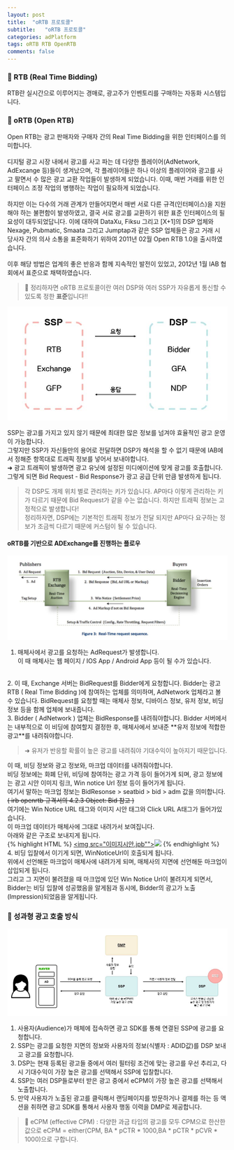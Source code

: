 ```yaml
---
layout: post
title:  "oRTB 프로토콜"
subtitle:   "oRTB 프로토콜"
categories: adPlatform
tags: oRTB RTB OpenRTB
comments: false
---
```


### &#128204; RTB (Real Time Bidding)
RTB란 실시간으로 이루어지는 경매로, 광고주가 인벤토리를 구매하는 자동화 시스템입니다.

### &#128204; oRTB (Open RTB)
Open RTB는 광고 판매자와 구매자 간의 Real Time Bidding을 위한 인터페이스를 의미합니다.  
<br/>
디지털 광고 시장 내에서 광고를 사고 파는 데 다양한 플레이어(AdNetwork, AdExcange 등)들이 생겨났으며, 각 플레이어들은 하나 이상의 플레이어와 광고를 사고 팔면서 수 많은 광고 교환 작업들이 발생하게 되었습니다. 이때, 매번 거래를 위한 인터페이스 조정 작업의 병행하는 작업이 필요하게 되었습니다.  
<br/>
하지만 이는 다수의 거래 관계가 만들어지면서 매번 서로 다른 규격(인터페이스)을 지원해야 하는 불편함이 발생하였고, 결국 서로 광고를 교환하기 위한 표준 인터페이스의 필요성이 대두되었답니다. 이에 대하여 DataXu, Fiksu 그리고 [X+1]의 DSP 업체와 Nexage, Pubmatic, Smaata 그리고 Jumptap과 같은 SSP 업체들은 광고 거래 시 당사자 간의 의사 소통을 표준화하기 위하여 2011년 02월 Open RTB 1.0을 출시하였습니다.  
<br/>
이후 해당 방법은 업계의 좋은 반응과 함께 지속적인 발전이 있었고, 2012년 1월 IAB 협회에서 표준으로 채택하였습니다.  

> &#128226; 정리하자면 oRTB 프로토콜이란 여러 DSP와 여러 SSP가 자유롭게 통신할 수 있도록 정한 **표준**입니다!!  

![ad img](/assets/ad/2.JPG)  

SSP는 광고를 가지고 있지 않기 때문에 최대한 많은 정보를 넘겨야 효율적인 광고 운영이 가능합니다.  
그렇지만 SSP가 자신들만의 용어로 전달하면 DSP가 해석을 할 수 없기 때문에 IAB에서 정해준 항목대로 트래픽 정보를 넣어서 보내야합니다.  
&#10140; 광고 트래픽이 발생하면 광고 유닛에 설정된 미디에이션에 맞게 광고를 호출합니다. 그렇게 되면 Bid Request - Bid Response가 광고 공급 단위 만큼 발생하게 됩니다.  

> 각 DSP도 개제 위치 별로 관리하는 키가 있습니다. AP마다 이렇게 관리하는 키가 다르기 때문에 Bid Request가 같을 수는 없습니다. 하지만 트래픽 정보는 고정적으로 발생합니다!  
정리하자면, DSP에는 기본적인 트래픽 정보가 전달 되지만 AP마다 요구하는 정보가 조금씩 다르기 때문에 커스텀이 될 수 있습니다.  

#### oRTB를 기반으로 ADExchange를 진행하는 플로우
![ad img](/assets/ad/3.JPG)

1. 매체사에서 광고를 요청하는 AdRequest가 발생합니다.  
이 때 매체사는 웹 페이지 / IOS App / Android App 등이 될 수가 있습니다.  
<br/>
2. 이 때, Exchange 서버는 BidRequest를 Bidder에게 요청합니다.  
Bidder는 광고 RTB ( Real Time Bidding )에 참여하는 업체를 의미하며, AdNetwork 업체라고 볼 수 있습니다.  
BidRequest를 요청할 때는 매체사 정보, 디바이스 정보, 유저 정보, 비딩 정보 등을 함께 업체에 보내줍니다.  
<br/>
3. Bidder ( AdNetwork ) 업체는 BidResponse를 내려줘야합니다.  
Bidder 서버에서는 내부적으로 이 비딩에 참여할지 결정한 후, 매체사에서 보내준 **유저 정보에 적합한 광고**를 내려줘야합니다.  

> &#10140; 유저가 반응할 확률이 높은 광고를 내려줘야 기대수익이 높아지기 때문입니다.  

이 때, 비딩 정보와 광고 정보와, 마크업 데이터를 내려줘야합니다.  
비딩 정보에는 화폐 단위, 비딩에 참여하는 광고 가격 등이 들어가게 되며, 광고 정보에는 광고 시안 이미지 링크, Win notice Url 정보 등이 들어가게 됩니다.  
여기서 말하는 마크업 정보는 BidResonse > seatbid > bid > adm 값을 의미합니다. ~~( irb openrtb 규격서의 4.2.3 Object: Bid 참고 )~~  
여기에는 Win Notice URL 태그와 이미지 시안 태그와 Click URL A태그가 들어가있습니다.  
이 마크업 데이터가 매체사에 그대로 내려가서 보여집니다.  
아래와 같은 구조로 보내지게 됩니다.  
{% highlight HTML %}
<a href="광고 랜딩 URL (보통 클릭을 잡을 수 있는 URL이 될거다)"><img src="이미지시안.jpb""></a><img src="WinNoticeUrl (이 태그가 불려질 때 WinNoticeUrl이 불려지는 거다)"></img>
{% endhighlight %}
<br/>
4. 비딩 입찰에서 이기게 되면, WinNoticeUrl이 호출되게 됩니다.  
위에서 선언해둔 마크업이 매체사에 내려가게 되며, 매체사의 지면에 선언해둔 마크업이 삽입되게 됩니다.  
그리고 그 지면이 불려졌을 때 마크업에 있던 Win Notice Url이 불려지게 되면서, 
Bidder는 비딩 입찰에 성공했음을 알게됨과 동시에, Bidder의 광고가 노출(Impression)되었음을 알게됩니다.  

### &#128204; 성과형 광고 호출 방식
![ad img](/assets/ad/4.JPG)

1. 사용자(Audience)가 매체에 접속하면 광고 SDK를 통해 연결된 SSP에 광고를 요청합니다.  
2. SSP는 광고를 요청한 지면의 정보와 사용자의 정보(식별자 : ADID값)를 DSP 보내고 광고를 요청합니다.  
3. DSP는 현재 등록된 광고들 중에서 여러 필터링 조건에 맞는 광고를 우선 추리고, 다시 기대수익이 가장 높은 광고를 선택해서 SSP에 입찰합니다.  
4. SSP는 여러 DSP들로부터 받은 광고 중에서 eCPM이 가장 높은 광고를 선택해서 노출합니다.  
5. 만약 사용자가 노출된 광고를 클릭해서 랜딩페이지를 방문하거나 결제를 하는 등 액션을 취하면 광고 SDK를 통해서 사용자 행동 이력을 DMP로 제공합니다.  

> &#128226; eCPM (effective CPM) : 다양한 과금 타입의 광고를 모두 CPM으로 한산한 값으로 eCPM = either(CPM, BA * pCTR * 1000,BA * pCTR * pCVR * 1000)으로 구합니다.  
